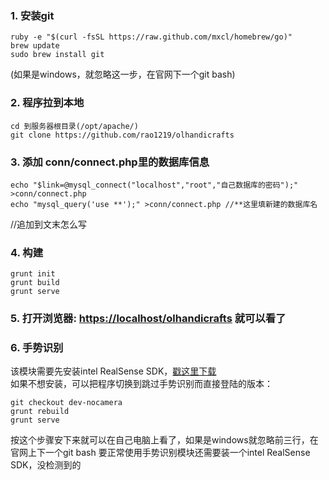 ### 1. 安装git    
	
	ruby -e "$(curl -fsSL https://raw.github.com/mxcl/homebrew/go)" 
	brew update
	sudo brew install git
(如果是windows，就忽略这一步，在官网下一个git bash)

### 2. 程序拉到本地

	cd 到服务器根目录(/opt/apache/)
	git clone https://github.com/rao1219/olhandicrafts

### 3. 添加 conn/connect.php里的数据库信息  

	echo "$link=@mysql_connect("localhost","root","自己数据库的密码");" >conn/connect.php
	echo "mysql_query('use **');" >conn/connect.php //**这里填新建的数据库名
//追加到文末怎么写

	
### 4. 构建

	grunt init
	grunt build
	grunt serve

### 5. 打开浏览器: [https://localhost/olhandicrafts](https://localhost/olhandicrafts) 就可以看了

### 6. 手势识别
该模块需要先安装intel RealSense SDK，[戳这里下载]()  
如果不想安装，可以把程序切换到跳过手势识别而直接登陆的版本：

	git checkout dev-nocamera
	grunt rebuild
	grunt serve


按这个步骤安下来就可以在自己电脑上看了，如果是windows就忽略前三行，在官网上下一个git bash
要正常使用手势识别模块还需要装一个intel RealSense SDK，没检测到的